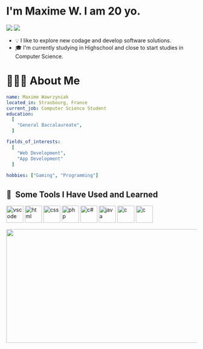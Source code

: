 



# I'm Maxime W. I am 20 yo. 
[![](https://img.shields.io/badge/-@maximewawrzyniak-%23181717?style=flat-square&logo=github)]([https://github.com/daniaalnadir](https://github.com/MaxDevelo))
[![](https://img.shields.io/badge/-Maxime%20Wawrzyniak-blue?style=flat-square&logo=Linkedin&logoColor=white&link=https://www.linkedin.com/in/maxime-wawrzyniak/)](https://www.linkedin.com/in/maxime-wawrzyniak-120171259/)

- 💡  I like to explore new codage and develop software solutions.
- 🎓  I'm currently studying in Highschool and close to start studies in Computer Science.

# 👨🏻‍💻 About Me

```yaml 
name: Maxime Wawrzyniak
located_in: Strasbourg, France
current_job: Computer Science Student
education:
  [
    "General Baccalaureate",
  ]

fields_of_interests:
  [
    "Web Development",
    "App Development"
  ]
  
hobbies: ["Gaming", "Programming"]

```

<h2> 🚀 &nbsp;Some Tools I Have Used and Learned</h2>
<p align="left">
<img src="https://cdn.jsdelivr.net/gh/devicons/devicon/icons/vscode/vscode-original.svg" alt="vscode" width="45" height="45"/>
<img src="https://cdn.jsdelivr.net/gh/devicons/devicon/icons/html5/html5-original.svg" alt="html" width="45" height="45"/>
<img src="https://cdn.jsdelivr.net/gh/devicons/devicon/icons/css3/css3-original.svg" alt="css" width="45" height="45"/>
<img src="https://cdn.jsdelivr.net/gh/devicons/devicon/icons/php/php-original.svg" alt="php" width="45" height="45"/>
<img src="https://cdn.jsdelivr.net/gh/devicons/devicon/icons/csharp/csharp-original.svg" alt="c#" width="45" height="45"/>
<img src="https://cdn.jsdelivr.net/gh/devicons/devicon/icons/java/java-original.svg" alt="java" width="45" height="45"/>
<img src="https://cdn.jsdelivr.net/gh/devicons/devicon/icons/c/c-original.svg" alt="c" width="45" height="45"/>
<img src="https://cdn.jsdelivr.net/npm/simple-icons@3.13.0/icons/magento.svg" alt="c" width="45" height="45"/>
  
</p>


<div align="center">
  <img src="https://media.giphy.com/media/dWesBcTLavkZuG35MI/giphy.gif" width="600" height="300"/>
</div>




 

